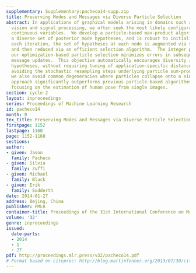 ```yaml
---
supplementary: Supplementary:pacheco14-supp.zip
title: Preserving Modes and Messages via Diverse Particle Selection
abstract: In applications of graphical models arising in domains such as computer
  vision and signal processing, we often seek the most likely configurations of high-dimensional,
  continuous variables.  We develop a particle-based max-product algorithm which maintains
  a diverse set of posterior mode hypotheses, and is robust to initialization.  At
  each iteration, the set of hypotheses at each node is augmented via stochastic proposals,
  and then reduced via an efficient selection algorithm.  The integer program underlying
  our optimization-based particle selection minimizes errors in subsequent max-product
  message updates.  This objective automatically encourages diversity in the maintained
  hypotheses, without requiring tuning of application-specific distances among hypotheses.  By
  avoiding the stochastic resampling steps underlying particle sum-product algorithms,
  we also avoid common degeneracies where particles collapse onto a single hypothesis.  Our
  approach significantly outperforms previous particle-based algorithms in experiments
  focusing on the estimation of human pose from single images.
section: cycle-2
layout: inproceedings
series: Proceedings of Machine Learning Research
id: pacheco14
month: 0
tex_title: Preserving Modes and Messages via Diverse Particle Selection
firstpage: 1152
lastpage: 1160
page: 1152-1160
sections: 
author:
- given: Jason
  family: Pacheco
- given: Silvia
  family: Zuffi
- given: Michael
  family: Black
- given: Erik
  family: Sudderth
date: 2014-01-27
address: Bejing, China
publisher: PMLR
container-title: Proceedings of the 31st International Conference on Machine Learning
volume: '32'
genre: inproceedings
issued:
  date-parts:
  - 2014
  - 1
  - 27
pdf: http://proceedings.mlr.press/v32/pacheco14.pdf
# Format based on citeproc: http://blog.martinfenner.org/2013/07/30/citeproc-yaml-for-bibliographies/
---
```


